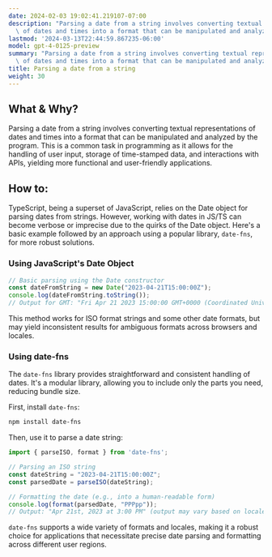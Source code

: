 ```yaml
---
date: 2024-02-03 19:02:41.219107-07:00
description: "Parsing a date from a string involves converting textual representations\
  \ of dates and times into a format that can be manipulated and analyzed by the\u2026"
lastmod: '2024-03-13T22:44:59.867235-06:00'
model: gpt-4-0125-preview
summary: "Parsing a date from a string involves converting textual representations\
  \ of dates and times into a format that can be manipulated and analyzed by the\u2026"
title: Parsing a date from a string
weight: 30
---
```


## What & Why?
Parsing a date from a string involves converting textual representations of dates and times into a format that can be manipulated and analyzed by the program. This is a common task in programming as it allows for the handling of user input, storage of time-stamped data, and interactions with APIs, yielding more functional and user-friendly applications.

## How to:
TypeScript, being a superset of JavaScript, relies on the Date object for parsing dates from strings. However, working with dates in JS/TS can become verbose or imprecise due to the quirks of the Date object. Here's a basic example followed by an approach using a popular library, `date-fns`, for more robust solutions.

### Using JavaScript's Date Object
```typescript
// Basic parsing using the Date constructor
const dateFromString = new Date("2023-04-21T15:00:00Z");
console.log(dateFromString.toString()); 
// Output for GMT: "Fri Apr 21 2023 15:00:00 GMT+0000 (Coordinated Universal Time)"
```

This method works for ISO format strings and some other date formats, but may yield inconsistent results for ambiguous formats across browsers and locales.

### Using date-fns
The `date-fns` library provides straightforward and consistent handling of dates. It's a modular library, allowing you to include only the parts you need, reducing bundle size.

First, install `date-fns`: 

```sh
npm install date-fns
```

Then, use it to parse a date string:

```typescript
import { parseISO, format } from 'date-fns';

// Parsing an ISO string
const dateString = "2023-04-21T15:00:00Z";
const parsedDate = parseISO(dateString);

// Formatting the date (e.g., into a human-readable form)
console.log(format(parsedDate, "PPPpp")); 
// Output: "Apr 21st, 2023 at 3:00 PM" (output may vary based on locale)
```

`date-fns` supports a wide variety of formats and locales, making it a robust choice for applications that necessitate precise date parsing and formatting across different user regions.
